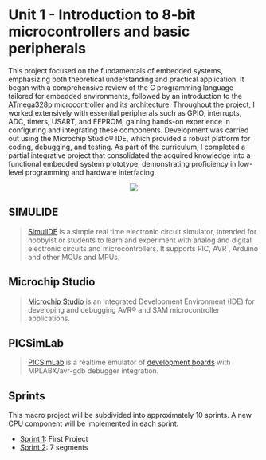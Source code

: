 # Unit 1 - Introduction to 8-bit microcontrollers and basic peripherals
This project focused on the fundamentals of embedded systems, emphasizing both theoretical understanding and practical application. It began with a comprehensive review of the C programming language tailored for embedded environments, followed by an introduction to the ATmega328p microcontroller and its architecture. Throughout the project, I worked extensively with essential peripherals such as GPIO, interrupts, ADC, timers, USART, and EEPROM, gaining hands-on experience in configuring and integrating these components. Development was carried out using the Microchip Studio® IDE, which provided a robust platform for coding, debugging, and testing. As part of the curriculum, I completed a partial integrative project that consolidated the acquired knowledge into a functional embedded system prototype, demonstrating proficiency in low-level programming and hardware interfacing.

<p align="center">
        <img src="https://cdn.pixabay.com/photo/2017/03/23/12/32/arduino-2168193_1280.png"
             ">
    </a>
</p>


## SIMULIDE
> [SimulIDE](https://simulide.com/p) is a simple real time electronic circuit simulator, intended for hobbyist or students to learn and experiment with analog and digital electronic circuits and microcontrollers. It supports PIC, AVR , Arduino and other MCUs and MPUs. 

## Microchip Studio
> [Microchip Studio](https://www.microchip.com/en-us/tools-resources/develop/microchip-studio) is an Integrated Development Environment (IDE) for developing and debugging AVR® and SAM microcontroller applications.

## PICSimLab
> [PICSimLab](https://github.com/lcgamboa/picsimlab) is a realtime emulator of [development boards](https://lcgamboa.github.io/picsimlab_docs/stable/Boards.html) with MPLABX/avr-gdb debugger integration.


## Sprints

This macro project will be subdivided into approximately 10 sprints. A new CPU component will be implemented in each sprint.

- [Sprint 1](https://github.com/NibiruFT/Embedded-Systems-Development-Project-PBL/tree/main/Sprint%201): First Project
- [Sprint 2](https://github.com/NibiruFT/Embedded-Systems-Development-Project-PBL/tree/main/Sprint%202): 7 segments
